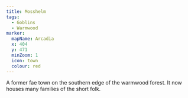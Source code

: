 ```yaml
---
title: Mosshelm
tags:
  - Goblins
  - Warmwood
marker:
  mapName: Arcadia
  x: 404
  y: 471
  minZoom: 1
  icon: town
  colour: red
---
```


A former fae town on the southern edge of the warmwood forest. It now houses many families of the short folk.
